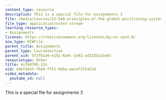 ```yaml
---
content_type: resource
description: This is a special file for assignments 3
file: /media/courses/12-540-principles-of-the-global-positioning-system-spring-2012/a9efd4257684ff5166baaacaf251a53d_mitb0760.12n
file_type: application/octet-stream
learning_resource_types:
- Assignments
license: https://creativecommons.org/licenses/by-nc-sa/4.0/
ocw_type: OCWFile
parent_title: Assignments
parent_type: CourseSection
parent_uid: 5f3f82a0-e181-6a0c-1e91-ad333b1a1edc
resourcetype: Other
title: mitb0760.12n
uid: a9efd425-7684-ff51-66ba-aacaf251a53d
video_metadata:
  youtube_id: null
---
```

This is a special file for assignments 3